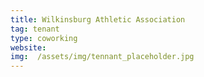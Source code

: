 ```yaml
---
title: Wilkinsburg Athletic Association
tag: tenant
type: coworking
website: 
img:  /assets/img/tennant_placeholder.jpg
---
```



